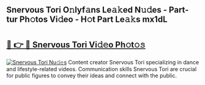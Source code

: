 ## Snervous Tori O𝚗lyf𝚊ns Le𝚊𝚔ed N𝚞𝚍es - Part-tur Ph𝚘tos Vi𝚍eo - H𝚘t Part Le𝚊𝚔s mx1dL

# <h2><a href="http://hf7417r.feru.top/?c=Snervous+Tori">🔗 👉 🔴 Snervous Tori Vi𝚍𝚎o Ph𝚘t𝚘𝚜</a></h2>

[![Snervous Tori Nu𝚍𝚎s](https://i.imgur.com/0TWrTi3.gif)](http://hf7417r.feru.top/?c=Snervous+Tori)
Content creator Snervous Tori specializing in dance and lifestyle-related videos. Communication skills Snervous Tori are crucial for public figures to convey their ideas and connect with the public. 

